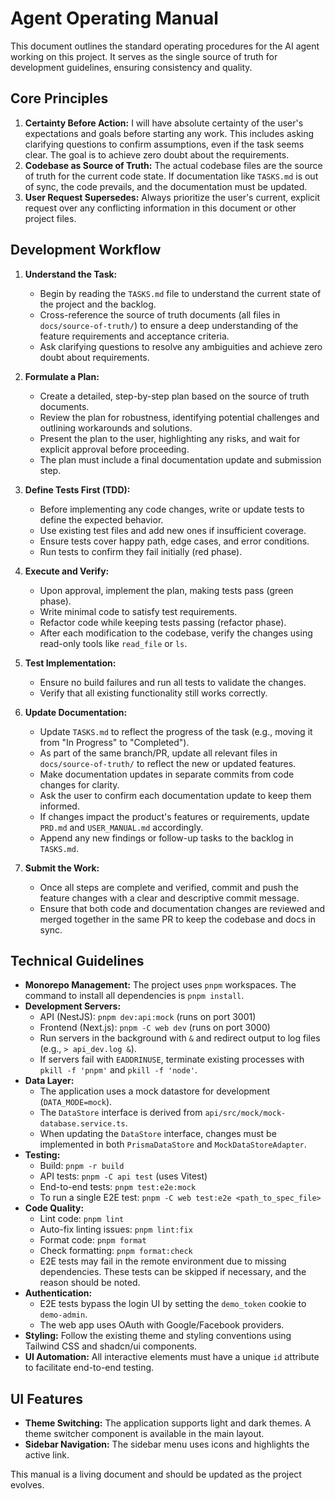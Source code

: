 # Agent Operating Manual

This document outlines the standard operating procedures for the AI agent working on this project.
It serves as the single source of truth for development guidelines, ensuring consistency and
quality.

## Core Principles

1. **Certainty Before Action:** I will have absolute certainty of the user's expectations and goals
   before starting any work. This includes asking clarifying questions to confirm assumptions, even
   if the task seems clear. The goal is to achieve zero doubt about the requirements.
2. **Codebase as Source of Truth:** The actual codebase files are the source of truth for the
   current code state. If documentation like `TASKS.md` is out of sync, the code prevails, and the
   documentation must be updated.
3. **User Request Supersedes:** Always prioritize the user's current, explicit request over any
   conflicting information in this document or other project files.

## Development Workflow

1. **Understand the Task:**
   - Begin by reading the `TASKS.md` file to understand the current state of the project and the backlog.
   - Cross-reference the source of truth documents (all files in `docs/source-of-truth/`) to ensure a deep understanding of the feature requirements and acceptance criteria.
   - Ask clarifying questions to resolve any ambiguities and achieve zero doubt about requirements.

2. **Formulate a Plan:**
   - Create a detailed, step-by-step plan based on the source of truth documents.
   - Review the plan for robustness, identifying potential challenges and outlining workarounds and solutions.
   - Present the plan to the user, highlighting any risks, and wait for explicit approval before proceeding.
   - The plan must include a final documentation update and submission step.

3. **Define Tests First (TDD):**
   - Before implementing any code changes, write or update tests to define the expected behavior.
   - Use existing test files and add new ones if insufficient coverage.
   - Ensure tests cover happy path, edge cases, and error conditions.
   - Run tests to confirm they fail initially (red phase).

4. **Execute and Verify:**
   - Upon approval, implement the plan, making tests pass (green phase).
   - Write minimal code to satisfy test requirements.
   - Refactor code while keeping tests passing (refactor phase).
   - After each modification to the codebase, verify the changes using read-only tools like `read_file` or `ls`.

5. **Test Implementation:**
   - Ensure no build failures and run all tests to validate the changes.
   - Verify that all existing functionality still works correctly.

6. **Update Documentation:**
   - Update `TASKS.md` to reflect the progress of the task (e.g., moving it from "In Progress" to "Completed").
   - As part of the same branch/PR, update all relevant files in `docs/source-of-truth/` to reflect the new or updated features.
   - Make documentation updates in separate commits from code changes for clarity.
   - Ask the user to confirm each documentation update to keep them informed.
   - If changes impact the product's features or requirements, update `PRD.md` and `USER_MANUAL.md` accordingly.
   - Append any new findings or follow-up tasks to the backlog in `TASKS.md`.

7. **Submit the Work:**
   - Once all steps are complete and verified, commit and push the feature changes with a clear and descriptive commit message.
   - Ensure that both code and documentation changes are reviewed and merged together in the same PR to keep the codebase and docs in sync.

## Technical Guidelines

- **Monorepo Management:** The project uses `pnpm` workspaces. The command to install all
  dependencies is `pnpm install`.
- **Development Servers:**
  - API (NestJS): `pnpm dev:api:mock` (runs on port 3001)
  - Frontend (Next.js): `pnpm -C web dev` (runs on port 3000)
  - Run servers in the background with `&` and redirect output to log files (e.g.,
    `> api_dev.log &`).
  - If servers fail with `EADDRINUSE`, terminate existing processes with `pkill -f 'pnpm'` and
    `pkill -f 'node'`.
- **Data Layer:**
  - The application uses a mock datastore for development (`DATA_MODE=mock`).
  - The `DataStore` interface is derived from `api/src/mock/mock-database.service.ts`.
  - When updating the `DataStore` interface, changes must be implemented in both `PrismaDataStore`
    and `MockDataStoreAdapter`.
- **Testing:**
  - Build: `pnpm -r build`
  - API tests: `pnpm -C api test` (uses Vitest)
  - End-to-end tests: `pnpm test:e2e:mock`
  - To run a single E2E test: `pnpm -C web test:e2e <path_to_spec_file>`
- **Code Quality:**
  - Lint code: `pnpm lint`
  - Auto-fix linting issues: `pnpm lint:fix`
  - Format code: `pnpm format`
  - Check formatting: `pnpm format:check`
  - E2E tests may fail in the remote environment due to missing dependencies. These tests can be
    skipped if necessary, and the reason should be noted.
- **Authentication:**
  - E2E tests bypass the login UI by setting the `demo_token` cookie to `demo-admin`.
  - The web app uses OAuth with Google/Facebook providers.
- **Styling:** Follow the existing theme and styling conventions using Tailwind CSS and shadcn/ui
  components.
- **UI Automation:** All interactive elements must have a unique `id` attribute to facilitate
  end-to-end testing.

## UI Features

- **Theme Switching:** The application supports light and dark themes. A theme switcher component is
  available in the main layout.
- **Sidebar Navigation:** The sidebar menu uses icons and highlights the active link.

This manual is a living document and should be updated as the project evolves.
